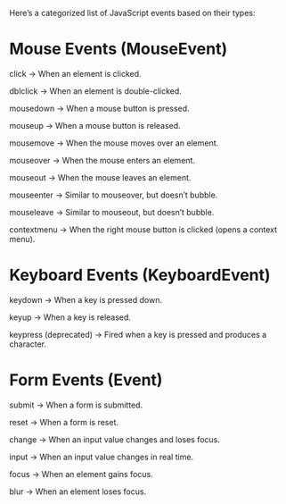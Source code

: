 Here’s a categorized list of JavaScript events based on their types:

# Mouse Events (MouseEvent)

click → When an element is clicked.

dblclick → When an element is double-clicked.

mousedown → When a mouse button is pressed.

mouseup → When a mouse button is released.

mousemove → When the mouse moves over an element.

mouseover → When the mouse enters an element.

mouseout → When the mouse leaves an element.

mouseenter → Similar to mouseover, but doesn’t bubble.

mouseleave → Similar to mouseout, but doesn’t bubble.

contextmenu → When the right mouse button is clicked (opens a context menu).


# Keyboard Events (KeyboardEvent)

keydown → When a key is pressed down.

keyup → When a key is released.

keypress (deprecated) → Fired when a key is pressed and produces a character.


# Form Events (Event)

submit → When a form is submitted.

reset → When a form is reset.

change → When an input value changes and loses focus.

input → When an input value changes in real time.

focus → When an element gains focus.

blur → When an element loses focus.